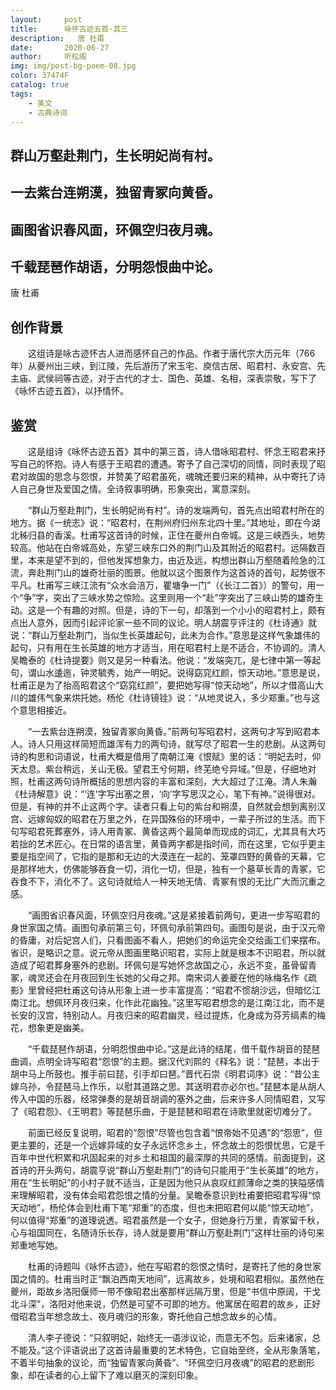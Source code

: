 ```yaml
---
layout:     post
title:      咏怀古迹五首·其三
description:   唐 杜甫
date:       2020-06-27
author:     听松阁
img: img/post-bg-poem-08.jpg
color: 37474F
catalog: true
tags:
    - 美文
    - 古典诗词
---
```


## 群山万壑赴荆门，生长明妃尚有村。

## 一去紫台连朔漠，独留青冢向黄昏。

## 画图省识春风面，环佩空归夜月魂。

## 千载琵琶作胡语，分明怨恨曲中论。

唐 杜甫

## 创作背景

　　这组诗是咏古迹怀古人进而感怀自己的作品。作者于唐代宗大历元年（766年）从夔州出三峡，到江陵，先后游历了宋玉宅、庾信古居、昭君村、永安宫、先主庙、武侯祠等古迹，对于古代的才士、国色、英雄、名相，深表崇敬，写下了《咏怀古迹五首》，以抒情怀。







## 鉴赏



　　这是组诗《咏怀古迹五首》其中的第三首，诗人借咏昭君村、怀念王昭君来抒写自己的怀抱。诗人有感于王昭君的遭遇。寄予了自己深切的同情，同时表现了昭君对故国的思念与怨恨，并赞美了昭君虽死，魂魄还要归来的精神，从中寄托了诗人自己身世及爱国之情。全诗叙事明确，形象突出，寓意深刻。



　　“群山万壑赴荆门，生长明妃尚有村”。诗的发端两句，首先点出昭君村所在的地方。据《一统志》说：“昭君村，在荆州府归州东北四十里。”其地址，即在今湖北秭归县的香溪。杜甫写这首诗的时候，正住在夔州白帝城。这是三峡西头，地势较高。他站在白帝城高处，东望三峡东口外的荆门山及其附近的昭君村。远隔数百里，本来是望不到的，但他发挥想象力，由近及远，构想出群山万壑随着险急的江流，奔赴荆门山的雄奇壮丽的图景。他就以这个图景作为这首诗的首句，起势很不平凡。杜甫写三峡江流有“众水会涪万，瞿塘争一门”（《长江二首》）的警句，用一个“争”字，突出了三峡水势之惊险。这里则用一个“赴”字突出了三峡山势的雄奇生动。这是一个有趣的对照。但是，诗的下一句，却落到一个小小的昭君村上，颇有点出人意外，因而引起评论家一些不同的议论。明人胡震亨评注的《杜诗通》就说：“群山万壑赴荆门，当似生长英雄起句，此未为合作。”意思是这样气象雄伟的起句，只有用在生长英雄的地方才适当，用在昭君村上是不适合，不协调的。清人吴瞻泰的《杜诗提要》则又是另一种看法。他说：“发端突兀，是七律中第一等起句，谓山水逶迤，钟灵毓秀，始产一明妃。说得窈窕红颜，惊天动地。”意思是说，杜甫正是为了抬高昭君这个“窈窕红颜”，要把她写得“惊天动地”，所以才借高山大川的雄伟气象来烘托她。杨伦《杜诗镜铨》说：“从地灵说入，多少郑重。”也与这个意思相接近。



　　“一去紫台连朔漠，独留青冢向黄昏。”前两句写昭君村，这两句才写到昭君本人。诗人只用这样简短而雄浑有力的两句诗，就写尽了昭君一生的悲剧。从这两句诗的构思和词语说，杜甫大概是借用了南朝江淹《恨赋》里的话：“明妃去时，仰天太息。紫台稍远，关山无极。望君王兮何期，终芜绝兮异域。”但是，仔细地对照，杜甫这两句诗所概括的思想内容的丰富和深刻，大大超过了江淹。清人朱瀚《杜诗解意》说：“‘连’字写出塞之景，‘向’字写思汉之心，笔下有神。”说得很对。但是，有神的并不止这两个字。读者只看上句的紫台和朔漠，自然就会想到离别汉宫、远嫁匈奴的昭君在万里之外，在异国殊俗的环境中，一辈子所过的生活。而下句写昭君死葬塞外，诗人用青冢、黄昏这两个最简单而现成的词汇，尤其具有大巧若拙的艺术匠心。在日常的语言里，黄昏两字都是指时间，而在这里，它似乎更主要是指空间了，它指的是那和无边的大漠连在一起的、笼罩四野的黄昏的天幕，它是那样地大，仿佛能够吞食一切，消化一切，但是，独有一个墓草长青的青冢，它吞食不下，消化不了。这句诗就给人一种天地无情、青冢有恨的无比广大而沉重之感。



　　“画图省识春风面，环佩空归月夜魂。”这是紧接着前两句，更进一步写昭君的身世家国之情。画图句承前第三句，环佩句承前第四句。画图句是说，由于汉元帝的昏庸，对后妃宫人们，只看图画不看人，把她们的命运完全交给画工们来摆布。省识，是略识之意。说元帝从图画里略识昭君，实际上就是根本不识昭君，所以就造成了昭君葬身塞外的悲剧。环佩句是写她怀念故国之心，永远不变，虽骨留青冢，魂灵还会在月夜回到生长她的父母之邦。南宋词人姜夔在他的咏梅名作《疏影》里曾经把杜甫这句诗从形象上进一步丰富提高：“昭君不惯胡沙远，但暗忆江南江北。想佩环月夜归来，化作此花幽独。”这里写昭君想念的是江南江北，而不是长安的汉宫，特别动人。月夜归来的昭君幽灵，经过提炼，化身成为芬芳缟素的梅花，想象更是幽美。



　　“千载琵琶作胡语，分明怨恨曲中论。”这是此诗的结尾，借千载作胡音的琵琶曲调，点明全诗写昭君“怨恨”的主题。据汉代刘熙的《释名》说：“琵琶，本出于胡中马上所鼓也。推手前曰琵，引手却曰琶。”晋代石崇《明君词序》说：“昔公主嫁乌孙，令琵琶马上作乐，以慰其道路之思。其送明君亦必尔也。”琵琶本是从胡人传入中国的乐器，经常弹奏的是胡音胡调的塞外之曲，后来许多人同情昭君，又写了《昭君怨》、《王明君》等琵琶乐曲，于是琵琶和昭君在诗歌里就密切难分了。



　　前面已经反复说明，昭君的“怨恨”尽管也包含着“恨帝始不见遇”的“怨思”，但更主要的，还是一个远嫁异域的女子永远怀念乡土，怀念故土的怨恨忧思，它是千百年中世代积累和巩固起来的对乡土和祖国的最深厚的共同的感情。前面提到，这首诗的开头两句，胡震亨说“群山万壑赴荆门”的诗句只能用于“生长英雄”的地方，用在“生长明妃”的小村子就不适当，正是因为他只从哀叹红颜薄命之类的狭隘感情来理解昭君，没有体会昭君怨恨之情的分量。吴瞻泰意识到杜甫要把昭君写得“惊天动地”，杨伦体会到杜甫下笔“郑重”的态度，但也未把昭君何以能“惊天动地”，何以值得“郑重”的道理说透。昭君虽然是一个女子，但她身行万里，青冢留千秋，心与祖国同在，名随诗乐长存，诗人就是要用“群山万壑赴荆门”这样壮丽的诗句来郑重地写她。



　　杜甫的诗题叫《咏怀古迹》，他在写昭君的怨恨之情时，是寄托了他的身世家国之情的。杜甫当时正“飘泊西南天地间”，远离故乡，处境和昭君相似。虽然他在夔州，距故乡洛阳偃师一带不像昭君出塞那样远隔万里，但是“书信中原阔，干戈北斗深”，洛阳对他来说，仍然是可望不可即的地方。他寓居在昭君的故乡，正好借昭君当年想念故土、夜月魂归的形象，寄托他自己想念故乡的心情。



　　清人李子德说：“只叙明妃，始终无一语涉议论，而意无不包。后来诸家，总不能及。”这个评语说出了这首诗最重要的艺术特色，它自始至终，全从形象落笔，不着半句抽象的议论，而“独留青冢向黄昏”、“环佩空归月夜魂”的昭君的悲剧形象，却在读者的心上留下了难以磨灭的深刻印象。
